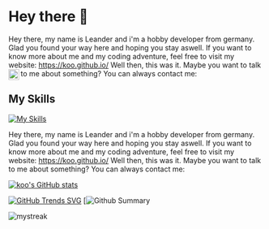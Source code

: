 <h1>Hey there 🤔</h1>

Hey there, my name is Leander and i'm a hobby developer from germany. 
Glad you found your way here and hoping you stay aswell. 
If you want to know more about me and my coding adventure, feel free to visit my website: https://koo.github.io/
Well then, this was it. Maybe you want to talk to me about something? You can always contact me:
<a href="https://www.discord.com"><img align="left" src="https://cdn-icons-png.flaticon.com/512/5968/5968756.png" alt="Discord | koo#3193 (493495931375714304)" width="21px"/></a>

<h2>My Skills</h2>

[![My Skills](https://skillicons.dev/icons?i=idea,java,js,ts,tailwind,css,html,mysql,sqlite,vite,discord,photoshop,premiere)](https://skillicons.dev)

Hey there, my name is Leander and i'm a hobby developer from germany. 
Glad you found your way here and hoping you stay aswell. 
If you want to know more about me and my coding adventure, feel free to visit my website: https://koo.github.io/
Well then, this was it. Maybe you want to talk to me about something? You can always contact me:

<!--![Snake animation](https://github.com/madushadhanushka/github-readme/blob/output/github-contribution-snake.svg)-->
[![koo's GitHub stats](https://github-readme-stats.vercel.app/api?username=Shyquu)](https://github.com/Shyquu/github-readme-stats)

[![GitHub Trends SVG](https://api.githubtrends.io/user/svg/avgupta456/langs)](https://githubtrends.io)
[![Github Summary](https://github-profile-summary-cards.vercel.app/api/cards/profile-details?username=Shyquu&theme=tokyonight)

<img src="https://github-readme-streak-stats.herokuapp.com/?user=Shyquu&theme=tokyonight" alt="mystreak"/>

<!--
**Shyquu/Shyquu** is a ✨ _special_ ✨ repository because its `README.md` (this file) appears on your GitHub profile.

Here are some ideas to get you started:

- 🔭 I’m currently working on ...
- 🌱 I’m currently learning ...
- 👯 I’m looking to collaborate on ...
- 🤔 I’m looking for help with ...
- 💬 Ask me about ...
- 📫 How to reach me: ...
- 😄 Pronouns: ...
- ⚡ Fun fact: ...
-->

